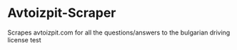 Avtoizpit-Scraper
=================

Scrapes avtoizpit.com for all the questions/answers to the bulgarian driving license test
